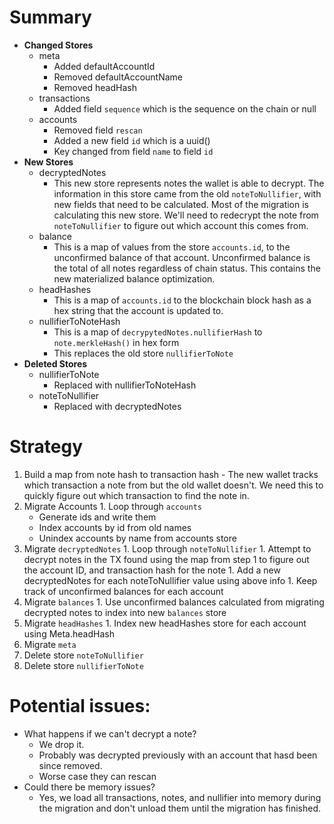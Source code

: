 # Summary
  - **Changed Stores**
    - meta
      - Added defaultAccountId
      - Removed defaultAccountName
      - Removed headHash
    - transactions
      - Added field `sequence` which is the sequence on the chain or null
    - accounts
      - Removed field `rescan`
      - Added a new field `id` which is a uuid()
      - Key changed from field `name` to field `id`
  - **New Stores**
    - decryptedNotes
      - This new store represents notes the wallet is able to decrypt. The information in this store came from the old `noteToNullifier`, with new fields that need to be calculated. Most of the migration is calculating this new store. We'll need to redecrypt the note from `noteToNullifier` to figure out which account this comes from.
    - balance
      - This is a map of values from the store `accounts.id`, to the unconfirmed balance of that account. Unconfirmed balance is the total of all notes regardless of chain status. This contains the new materialized balance optimization.
    - headHashes
      - This is a map of `accounts.id` to the blockchain block hash as a hex string that the account is updated to.
    - nullifierToNoteHash
      - This is a map of `decrypytedNotes.nullifierHash` to `note.merkleHash()` in hex form
      - This replaces the old store `nullifierToNote`
  - **Deleted Stores**
    - nullifierToNote
      - Replaced with nullifierToNoteHash
    - noteToNullifier
      - Replaced with decryptedNotes

# Strategy
  1. Build a map from note hash to transaction hash
    - The new wallet tracks which transaction a note from but the old wallet doesn't. We need this to quickly figure out which transaction to find the note in.
  1. Migrate Accounts
    1. Loop through `accounts`
      - Generate ids and write them
      - Index accounts by id from old names
      - Unindex accounts by name from accounts store
  1. Migrate `decryptedNotes`
    1. Loop through `noteToNullifier`
          1. Attempt to decrypt notes in the TX found using the map from step 1 to figure out the account ID, and transaction hash for the note
              1. Add a new decryptedNotes for each noteToNullifier value using above info
              1. Keep track of unconfirmed balances for each account
  1. Migrate `balances`
    1. Use unconfirmed balances calculated from migrating decrypted notes to index into new `balances` store
  1. Migrate `headHashes`
    1. Index new headHashes store for each account using Meta.headHash
  1. Migrate `meta`
  1. Delete store `noteToNullifier`
  1. Delete store `nullifierToNote`

# Potential issues:
  - What happens if we can't decrypt a note?
    - We drop it.
    - Probably was decrypted previously with an account that hasd been since removed.
    - Worse case they can rescan
  - Could there be memory issues?
    - Yes, we load all transactions, notes, and nullifier into memory during the migration and don't unload them until the migration has finished.
